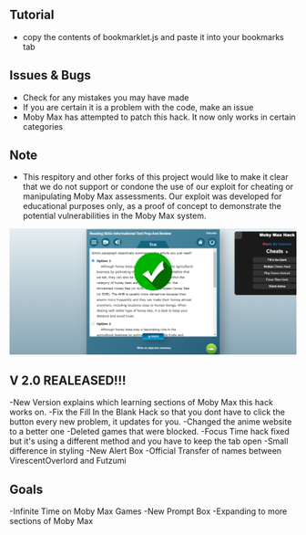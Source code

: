 ## Tutorial
- copy the contents of bookmarklet.js and paste it into your bookmarks tab
## Issues & Bugs
- Check for any mistakes you may have made 
- If you are certain it is a problem with the code, make an issue
- Moby Max has attempted to patch this hack. It now only works in certain categories
## Note
- This respitory and other forks of this project would like to make it clear that we do not support or condone the use of our exploit for cheating or manipulating Moby Max assessments. Our exploit was developed for educational purposes only, as a proof of concept to demonstrate the potential vulnerabilities in the Moby Max system.
<img src="img.png" alt="Img" title="Prev">

## V 2.0 REALEASED!!!
-New Version explains which learning sections of Moby Max this hack works on.
-Fix the Fill In the Blank Hack so that you dont have to click the button every new problem, it updates for you. 
-Changed the anime website to a better one
-Deleted games that were blocked.
-Focus Time hack fixed but it's using a different method and you have to keep the tab open
-Small difference in styling
-New Alert Box
-Official Transfer of names between VirescentOverlord and Futzumi

## Goals
-Infinite Time on Moby Max Games
-New Prompt Box
-Expanding to more sections of Moby Max
